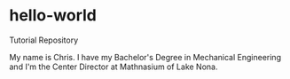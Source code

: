 # hello-world
Tutorial Repository

My name is Chris. I have my Bachelor's Degree in Mechanical Engineering and I'm the Center Director at Mathnasium of Lake Nona. 

